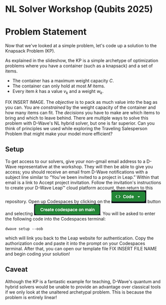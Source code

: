 # NL Solver Workshop (Qubits 2025)
# Problem Statement
Now that we've looked at a simple problem, let's code up a solution to the Knapsack Problem (KP).

As explained in the slideshow, the KP is a simple archetype of optimization problems where you have a container (such as a knapsack) and a set of items.

* The container has a maximum weight capacity $C$.
* The container can only hold at most $M$ items.
* Every item $k$ has a value $v_k$ and a weight $w_k$. 



FIX INSERT IMAGE.
The *objective* is to pack as much value into the bag as you can. You are *constrained* by the weight capacity of the container and how many items can fit. The *decisions* you have to make are which items to bring and which to leave behind. There are multiple ways to solve this problem with D-Wave's NL hybrid solver, but one is far superior. Can you think of principles we used while exploring the Traveling Salesperson Problem that might make your model more efficient?

## Setup
To get access to our solvers, give your non-gmail email address to a D-Wave representative at the workshop. They will then be able to give you access; you should receive an email from D-Wave notifications with a subject line similar to “You’ve been invited to a project in Leap.” Within that email is a link to Accept project invitation. Follow the invitation's instructions to create your D-Wave Leap™ cloud platform account, then return to this repository. Open up Codespaces by clicking on the ![alt text](resources/button.png) button and selecting ![alt text](resources/button2.png). You will be asked to enter the following code into the Codespaces terminal:

`dwave setup --oob`

which will link you back to the Leap website for authentication. Copy the authorization code and paste it into the prompt on your Codespaces terminal. After that, you can open our template file FIX INSERT FILE NAME and begin coding your solution!

## Caveat
Although the KP is a fantastic example for teaching, D-Wave's quantum and hybrid solvers would be unable to provide an advantage over classical tools if we only look at the unaltered archetypal problem. This is because the problem is entirely linear!
